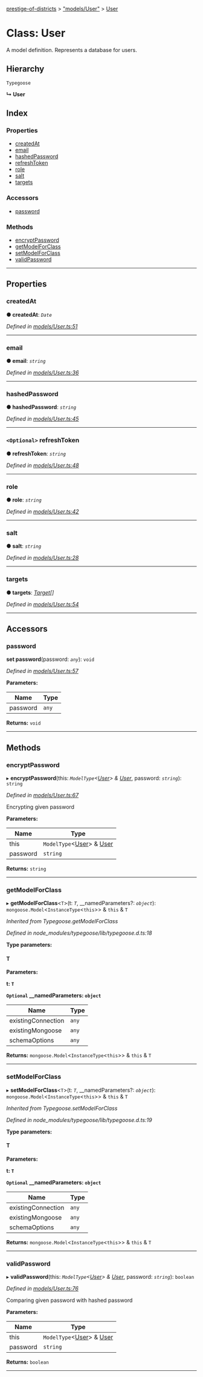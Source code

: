 [prestige-of-districts](../README.md) > ["models/User"](../modules/_models_user_.md) > [User](../classes/_models_user_.user.md)

# Class: User

A model definition. Represents a database for users.

## Hierarchy

 `Typegoose`

**↳ User**

## Index

### Properties

* [createdAt](_models_user_.user.md#createdat)
* [email](_models_user_.user.md#email)
* [hashedPassword](_models_user_.user.md#hashedpassword)
* [refreshToken](_models_user_.user.md#refreshtoken)
* [role](_models_user_.user.md#role)
* [salt](_models_user_.user.md#salt)
* [targets](_models_user_.user.md#targets)

### Accessors

* [password](_models_user_.user.md#password)

### Methods

* [encryptPassword](_models_user_.user.md#encryptpassword)
* [getModelForClass](_models_user_.user.md#getmodelforclass)
* [setModelForClass](_models_user_.user.md#setmodelforclass)
* [validPassword](_models_user_.user.md#validpassword)

---

## Properties

<a id="createdat"></a>

###  createdAt

**● createdAt**: *`Date`*

*Defined in [models/User.ts:51](https://github.com/YarosJ/prestige-of-districts/blob/17f0d7b/models/User.ts#L51)*

___
<a id="email"></a>

###  email

**● email**: *`string`*

*Defined in [models/User.ts:36](https://github.com/YarosJ/prestige-of-districts/blob/17f0d7b/models/User.ts#L36)*

___
<a id="hashedpassword"></a>

###  hashedPassword

**● hashedPassword**: *`string`*

*Defined in [models/User.ts:45](https://github.com/YarosJ/prestige-of-districts/blob/17f0d7b/models/User.ts#L45)*

___
<a id="refreshtoken"></a>

### `<Optional>` refreshToken

**● refreshToken**: *`string`*

*Defined in [models/User.ts:48](https://github.com/YarosJ/prestige-of-districts/blob/17f0d7b/models/User.ts#L48)*

___
<a id="role"></a>

###  role

**● role**: *`string`*

*Defined in [models/User.ts:42](https://github.com/YarosJ/prestige-of-districts/blob/17f0d7b/models/User.ts#L42)*

___
<a id="salt"></a>

###  salt

**● salt**: *`string`*

*Defined in [models/User.ts:28](https://github.com/YarosJ/prestige-of-districts/blob/17f0d7b/models/User.ts#L28)*

___
<a id="targets"></a>

###  targets

**● targets**: *[Target](_models_user_.target.md)[]*

*Defined in [models/User.ts:54](https://github.com/YarosJ/prestige-of-districts/blob/17f0d7b/models/User.ts#L54)*

___

## Accessors

<a id="password"></a>

###  password

**set password**(password: *`any`*): `void`

*Defined in [models/User.ts:57](https://github.com/YarosJ/prestige-of-districts/blob/17f0d7b/models/User.ts#L57)*

**Parameters:**

| Name | Type |
| ------ | ------ |
| password | `any` |

**Returns:** `void`

___

## Methods

<a id="encryptpassword"></a>

###  encryptPassword

▸ **encryptPassword**(this: *`ModelType`<[User](_models_user_.user.md)> & [User](_models_user_.user.md)*, password: *`string`*): `string`

*Defined in [models/User.ts:67](https://github.com/YarosJ/prestige-of-districts/blob/17f0d7b/models/User.ts#L67)*

Encrypting given password

**Parameters:**

| Name | Type |
| ------ | ------ |
| this | `ModelType`<[User](_models_user_.user.md)> & [User](_models_user_.user.md) |
| password | `string` |

**Returns:** `string`

___
<a id="getmodelforclass"></a>

###  getModelForClass

▸ **getModelForClass**<`T`>(t: *`T`*, __namedParameters?: *`object`*): `mongoose.Model`<`InstanceType`<`this`>> & `this` & `T`

*Inherited from Typegoose.getModelForClass*

*Defined in node_modules/typegoose/lib/typegoose.d.ts:18*

**Type parameters:**

#### T 
**Parameters:**

**t: `T`**

**`Optional` __namedParameters: `object`**

| Name | Type |
| ------ | ------ |
| existingConnection | `any` |
| existingMongoose | `any` |
| schemaOptions | `any` |

**Returns:** `mongoose.Model`<`InstanceType`<`this`>> & `this` & `T`

___
<a id="setmodelforclass"></a>

###  setModelForClass

▸ **setModelForClass**<`T`>(t: *`T`*, __namedParameters?: *`object`*): `mongoose.Model`<`InstanceType`<`this`>> & `this` & `T`

*Inherited from Typegoose.setModelForClass*

*Defined in node_modules/typegoose/lib/typegoose.d.ts:19*

**Type parameters:**

#### T 
**Parameters:**

**t: `T`**

**`Optional` __namedParameters: `object`**

| Name | Type |
| ------ | ------ |
| existingConnection | `any` |
| existingMongoose | `any` |
| schemaOptions | `any` |

**Returns:** `mongoose.Model`<`InstanceType`<`this`>> & `this` & `T`

___
<a id="validpassword"></a>

###  validPassword

▸ **validPassword**(this: *`ModelType`<[User](_models_user_.user.md)> & [User](_models_user_.user.md)*, password: *`string`*): `boolean`

*Defined in [models/User.ts:76](https://github.com/YarosJ/prestige-of-districts/blob/17f0d7b/models/User.ts#L76)*

Comparing given password with hashed password

**Parameters:**

| Name | Type |
| ------ | ------ |
| this | `ModelType`<[User](_models_user_.user.md)> & [User](_models_user_.user.md) |
| password | `string` |

**Returns:** `boolean`

___


